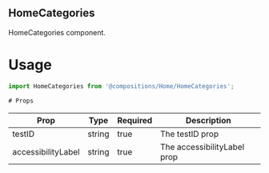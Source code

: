 ## HomeCategories
HomeCategories component.

# Usage
```js
import HomeCategories from '@compositions/Home/HomeCategories';

# Props
```
Prop                      | Type                  | Required                | Description
--------------------------|-----------------------|-------------------------|--------------------------
testID                    | string                | true                    | The testID prop
accessibilityLabel        | string                | true                    | The accessibilityLabel prop
